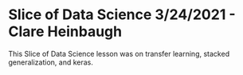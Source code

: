 # Slice of Data Science 3/24/2021 - Clare Heinbaugh
This Slice of Data Science lesson was on transfer learning, stacked generalization, and keras. 

